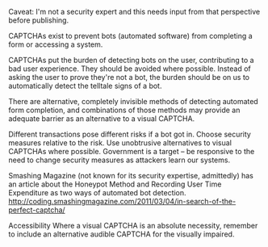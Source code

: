 Caveat: I'm not a security expert and this needs input from that perspective before publishing.

CAPTCHAs exist to prevent bots (automated software) from completing a form or accessing a system.

CAPTCHAs put the burden of detecting bots on the user, contributing to a bad user experience. They should be avoided where possible. Instead of asking the user to prove they're not a bot, the burden should be on us to automatically detect the telltale signs of a bot.

There are alternative, completely invisible methods of detecting automated form completion, and combinations of those methods may provide an adequate barrier as an alternative to a visual CAPTCHA.

Different transactions pose different risks if a bot got in. Choose security measures relative to the risk. Use unobtrusive alternatives to visual CAPTCHAs where possible. Government is a target – be responsive to the need to change security measures as attackers learn our systems.

Smashing Magazine (not known for its security expertise, admittedly) has an article about the Honeypot Method and Recording User Time Expenditure as two ways of automated bot detection. http://coding.smashingmagazine.com/2011/03/04/in-search-of-the-perfect-captcha/

Accessibility Where a visual CAPTCHA is an absolute necessity, remember to include an alternative audible CAPTCHA for the visually impaired.
